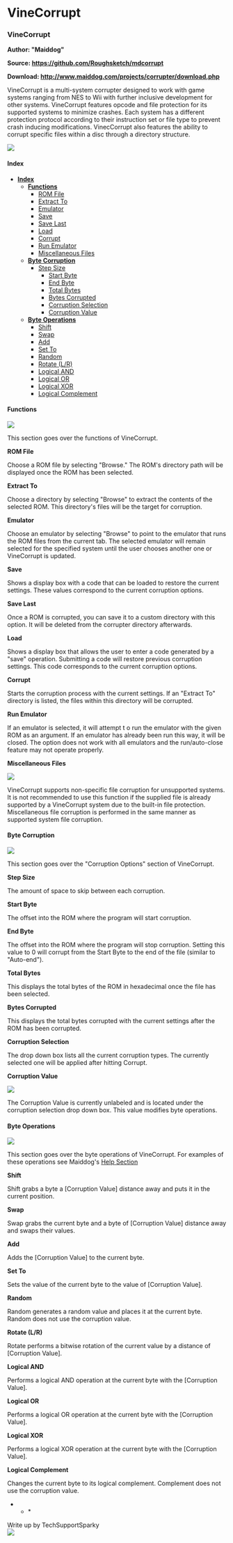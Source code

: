 # VineCorrupt

### VineCorrupt

**Author: "Maiddog"**

**Source: https://github.com/Roughsketch/mdcorrupt**

**Download: http://www.maiddog.com/projects/corrupter/download.php**

VineCorrupt is a multi-system corrupter designed to work with game systems ranging from NES to Wii with further inclusive development for other systems. VineCorrupt features opcode and file protection for its supported systems to minimize crashes. Each system has a different protection protocol according to their instruction set or file type to prevent crash inducing modifications. VinecCorrupt also features the ability to corrupt specific files within a disc through a directory structure.

![](../../.gitbook/assets/vinecorruptnds.png)

#### Index

* [**Index**](vinecorrupt.md#index)
  * [**Functions**](vinecorrupt.md#functions)
    * [ROM File](vinecorrupt.md#rom-File)
    * [Extract To](vinecorrupt.md#extract-to)
    * [Emulator](vinecorrupt.md#emulator)
    * [Save](vinecorrupt.md#save)
    * [Save Last](vinecorrupt.md#save-last)
    * [Load](vinecorrupt.md#load)
    * [Corrupt](vinecorrupt.md#corrupt)
    * [Run Emulator](vinecorrupt.md#run-emulator)
    * [Miscellaneous Files](vinecorrupt.md#misc-files)
  * [**Byte Corruption**](vinecorrupt.md#byte-corruption)
    * [Step Size](vinecorrupt.md#step-size---hex)
      * [Start Byte](vinecorrupt.md#start-byte---hex)
      * [End Byte](vinecorrupt.md#end-byte---hex)
      * [Total Bytes](vinecorrupt.md#total-byte---hex)
      * [Bytes Corrupted](vinecorrupt.md#bytes-corrupted)
      * [Corruption Selection](vinecorrupt.md#operation-select)
      * [Corruption Value](vinecorrupt.md#corruption-value)
  * [**Byte Operations**](vinecorrupt.md#byte-operations)
    * [Shift](vinecorrupt.md#shift)
    * [Swap](vinecorrupt.md#swap)
    * [Add](vinecorrupt.md#add)
    * [Set To](vinecorrupt.md#set-to)
    * [Random](vinecorrupt.md#random)
    * [Rotate \(L/R\)](vinecorrupt.md#rotate-lr)
    * [Logical AND](vinecorrupt.md#logical-AND)
    * [Logical OR](vinecorrupt.md#logical-OR)
    * [Logical XOR](vinecorrupt.md#logical-XOR)
    * [Logical Complement](vinecorrupt.md#logical-complement)

#### Functions

![](../../.gitbook/assets/vinecorruptfunctions.png)

This section goes over the functions of VineCorrupt.

**ROM File**

Choose a ROM file by selecting "Browse." The ROM's directory path will be displayed once the ROM has been selected.

**Extract To**

Choose a directory by selecting "Browse" to extract the contents of the selected ROM. This directory's files will be the target for corruption.

**Emulator**

Choose an emulator by selecting "Browse" to point to the emulator that runs the ROM files from the current tab. The selected emulator will remain selected for the specified system until the user chooses another one or VineCorrupt is updated.

**Save**

Shows a display box with a code that can be loaded to restore the current settings. These values correspond to the current corruption options.

**Save Last**

Once a ROM is corrupted, you can save it to a custom directory with this option. It will be deleted from the corrupter directory afterwards.

**Load**

Shows a display box that allows the user to enter a code generated by a "save" operation. Submitting a code will restore previous corruption settings. This code corresponds to the current corruption options.

**Corrupt**

Starts the corruption process with the current settings. If an "Extract To" directory is listed, the files within this directory will be corrupted.

**Run Emulator**

If an emulator is selected, it will attempt t o run the emulator with the given ROM as an argument. If an emulator has already been run this way, it will be closed. The option does not work with all emulators and the run/auto-close feature may not operate properly.

**Miscellaneous Files**

![](../../.gitbook/assets/vinecorruptmisc.png)

VineCorrupt supports non-specific file corruption for unsupported systems. It is not recommended to use this function if the supplied file is already supported by a VineCorrupt system due to the built-in file protection. Miscellaneous file corruption is performed in the same manner as supported system file corruption.

#### Byte Corruption

![](../../.gitbook/assets/vinecorruptoptions.png)

This section goes over the "Corruption Options" section of VineCorrupt.

**Step Size**

The amount of space to skip between each corruption.

**Start Byte**

The offset into the ROM where the program will start corruption.

**End Byte**

The offset into the ROM where the program will stop corruption. Setting this value to 0 will corrupt from the Start Byte to the end of the file \(similar to "Auto-end"\).

**Total Bytes**

This displays the total bytes of the ROM in hexadecimal once the file has been selected.

**Bytes Corrupted**

This displays the total bytes corrupted with the current settings after the ROM has been corrupted.

**Corruption Selection**

The drop down box lists all the current corruption types. The currently selected one will be applied after hitting Corrupt.

**Corruption Value**

![](../../.gitbook/assets/vinecorruptcorruptionvalue.png)

The Corruption Value is currently unlabeled and is located under the corruption selection drop down box. This value modifies byte operations.

#### Byte Operations

![](../../.gitbook/assets/vinecorruptbyte.png)

This section goes over the byte operations of VineCorrupt. For examples of these operations see Maiddog's [Help Section](http://www.maiddog.com/projects/corrupter/help.php#tab-help-2)

**Shift**

Shift grabs a byte a \[Corruption Value\] distance away and puts it in the current position.

**Swap**

Swap grabs the current byte and a byte of \[Corruption Value\] distance away and swaps their values.

**Add**

Adds the \[Corruption Value\] to the current byte.

**Set To**

Sets the value of the current byte to the value of \[Corruption Value\].

**Random**

Random generates a random value and places it at the current byte. Random does not use the corruption value.

**Rotate \(L/R\)**

Rotate performs a bitwise rotation of the current value by a distance of \[Corruption Value\].

**Logical AND**

Performs a logical AND operation at the current byte with the \[Corruption Value\].

**Logical OR**

Performs a logical OR operation at the current byte with the \[Corruption Value\].

**Logical XOR**

Performs a logical XOR operation at the current byte with the \[Corruption Value\].

**Logical Complement**

Changes the current byte to its logical complement. Complement does not use the corruption value.

* * \*

Write up by TechSupportSparky  
![](../../.gitbook/assets/raccattack.png)

